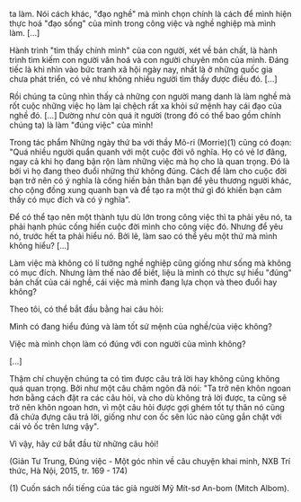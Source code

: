 ta làm. Nói cách khác, "đạo nghề" mà mình chọn chính là cách để mình hiện thực hoá "đạo sống" của mình trong công việc và nghề nghiệp mà mình làm. [...]

Hành trình "tìm thấy chính mình" của con người, xét về bản chất, là hành trình tìm kiếm con người văn hoá và con người chuyên môn của mình. Đáng tiếc là khi nhìn vào bức tranh xã hội ngày nay, nhất là ở những quốc gia chưa phát triển, có vẻ như không nhiều người tìm thấy được điều đó. [...]

Rồi chúng ta cũng nhìn thấy cả những con người mang danh là làm nghề mà rốt cuộc những việc họ làm lại chệch rất xa khỏi sứ mệnh hay cái đạo của nghề đó. [...] Dường như còn quá ít người (trong đó có thể bao gồm chính chúng ta) là làm "đúng việc" của mình!

Trong tác phẩm Những ngày thứ ba với thầy Mô-ri (Morrie)(1) cũng có đoạn: "Quá nhiều người quẩn quanh với một cuộc đời vô nghĩa. Họ có vẻ lơ đãng, ngay cả khi họ đang bận rộn làm những việc mà họ cho là quan trọng. Đó là bởi vì họ đang theo đuổi những thứ không đúng. Cách để làm cho cuộc đời bạn trở nên có ý nghĩa là cống hiến bản thân bạn để yêu thương người khác, cho cộng đồng xung quanh bạn và để tạo ra một thứ gì đó khiến bạn cảm thấy có mục đích và có ý nghĩa".

Để có thể tạo nên một thành tựu dù lớn trong công việc thì ta phải yêu nó, ta phải hạnh phúc cống hiến cuộc đời mình cho công việc đó. Nhưng để yêu nó, trước hết ta phải hiểu nó. Bởi lẽ, làm sao có thể yêu một thứ mà mình không hiểu? [...]

Làm việc mà không có lí tưởng nghề nghiệp cũng giống như sống mà không có mục đích. Nhưng làm thế nào để biết, liệu là mình có thực sự hiểu "đúng" bản chất của cái nghề, cái việc mà mình đang lựa chọn và theo đuổi hay không?

Theo tôi, có thể bắt đầu bằng hai câu hỏi:

Mình có đang hiểu đúng và làm tốt sứ mệnh của nghề/của việc không?

Việc mà mình chọn làm có đúng với con người của mình không?

[...]

Thậm chí chuyện chúng ta có tìm được câu trả lời hay không cũng không quá quan trọng. Bởi như một câu châm ngôn đã nói: "Ta trở nên khôn ngoan hơn bằng cách đặt ra các câu hỏi, và cho dù không trả lời được, ta cũng sẽ trở nên khôn ngoan hơn, vì một câu hỏi được gợi ghém tốt tự thân nó cũng đã chứa đựng câu trả lời, giống như con ốc sên lúc nào cũng gắn chặt với cái vỏ ốc trên lưng vậy".

Vì vậy, hãy cứ bắt đầu từ những câu hỏi!

(Giản Tư Trung, Đúng việc - Một góc nhìn về câu chuyện khai minh,
NXB Trí thức, Hà Nội, 2015, tr. 169 - 174)

(1) Cuốn sách nổi tiếng của tác giả người Mỹ Mít-sơ An-bom (Mitch Albom).